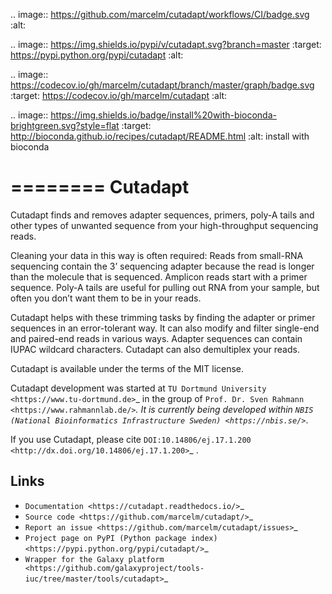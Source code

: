 .. image:: https://github.com/marcelm/cutadapt/workflows/CI/badge.svg
    :alt:

.. image:: https://img.shields.io/pypi/v/cutadapt.svg?branch=master
    :target: https://pypi.python.org/pypi/cutadapt
    :alt:

.. image:: https://codecov.io/gh/marcelm/cutadapt/branch/master/graph/badge.svg
    :target: https://codecov.io/gh/marcelm/cutadapt
    :alt:

.. image:: https://img.shields.io/badge/install%20with-bioconda-brightgreen.svg?style=flat
    :target: http://bioconda.github.io/recipes/cutadapt/README.html
    :alt: install with bioconda


========
Cutadapt
========

Cutadapt finds and removes adapter sequences, primers, poly-A tails and other
types of unwanted sequence from your high-throughput sequencing reads.

Cleaning your data in this way is often required: Reads from small-RNA
sequencing contain the 3’ sequencing adapter because the read is longer than
the molecule that is sequenced. Amplicon reads start with a primer sequence.
Poly-A tails are useful for pulling out RNA from your sample, but often you
don’t want them to be in your reads.

Cutadapt helps with these trimming tasks by finding the adapter or primer
sequences in an error-tolerant way. It can also modify and filter single-end
and paired-end reads in various ways. Adapter sequences can contain IUPAC
wildcard characters. Cutadapt can also demultiplex your reads.

Cutadapt is available under the terms of the MIT license.

Cutadapt development was started at `TU Dortmund University <https://www.tu-dortmund.de>`_
in the group of `Prof. Dr. Sven Rahmann <https://www.rahmannlab.de/>`_.
It is currently being developed within
`NBIS (National Bioinformatics Infrastructure Sweden) <https://nbis.se/>`_.

If you use Cutadapt, please cite
`DOI:10.14806/ej.17.1.200 <http://dx.doi.org/10.14806/ej.17.1.200>`_ .


Links
-----

* `Documentation <https://cutadapt.readthedocs.io/>`_
* `Source code <https://github.com/marcelm/cutadapt/>`_
* `Report an issue <https://github.com/marcelm/cutadapt/issues>`_
* `Project page on PyPI (Python package index) <https://pypi.python.org/pypi/cutadapt/>`_
* `Wrapper for the Galaxy platform <https://github.com/galaxyproject/tools-iuc/tree/master/tools/cutadapt>`_

